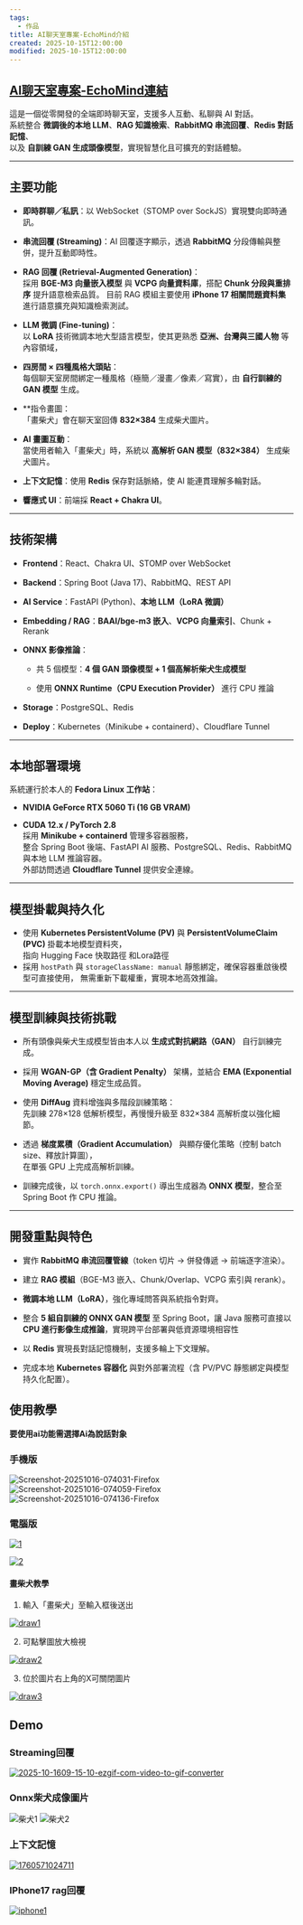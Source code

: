 ```yaml
---
tags:
  - 作品
title: AI聊天室專案-EchoMind介紹
created: 2025-10-15T12:00:00
modified: 2025-10-15T12:00:00
---
```


## <a href="https://chat.bardcloud.online" target="_blank">AI聊天室專案-EchoMind連結</a>


這是一個從零開發的全端即時聊天室，支援多人互動、私聊與 AI 對話。  
系統整合 **微調後的本地 LLM**、**RAG 知識檢索**、**RabbitMQ 串流回覆**、**Redis 對話記憶**、  
以及 **自訓練 GAN 生成頭像模型**，實現智慧化且可擴充的對話體驗。

---

## 主要功能

- **即時群聊／私訊**：以 WebSocket（STOMP over SockJS）實現雙向即時通訊。
    
- **串流回覆 (Streaming)**：AI 回覆逐字顯示，透過 **RabbitMQ** 分段傳輸與整併，提升互動即時性。
    
- **RAG 回覆 (Retrieval-Augmented Generation)**：  
    採用 **BGE-M3 向量嵌入模型** 與 **VCPG 向量資料庫**，搭配 **Chunk 分段與重排序** 提升語意檢索品質。
	目前 RAG 模組主要使用 **iPhone 17 相關問題資料集** 進行語意擴充與知識檢索測試。
- **LLM 微調 (Fine-tuning)**：  
    以 **LoRA** 技術微調本地大型語言模型，使其更熟悉 **亞洲、台灣與三國人物** 等內容領域，  

- **四房間 × 四種風格大頭貼**：  
    每個聊天室房間綁定一種風格（極簡／漫畫／像素／寫實），由 **自行訓練的 GAN 模型** 生成。
- **指令畫圖：  
    「畫柴犬」會在聊天室回傳 **832×384** 生成柴犬圖片。
- **AI 畫圖互動**：  
    當使用者輸入「畫柴犬」時，系統以 **高解析 GAN 模型（832×384）** 生成柴犬圖片。
    
- **上下文記憶**：使用 **Redis** 保存對話脈絡，使 AI 能連貫理解多輪對話。
    
- **響應式 UI**：前端採 **React + Chakra UI**。
    

---

## 技術架構

- **Frontend**：React、Chakra UI、STOMP over WebSocket
    
- **Backend**：Spring Boot (Java 17)、RabbitMQ、REST API
    
- **AI Service**：FastAPI (Python)、**本地 LLM（LoRA 微調）**
    
- **Embedding / RAG**：**BAAI/bge-m3 嵌入**、**VCPG 向量索引**、Chunk + Rerank
    
- **ONNX 影像推論**：
    
    - 共 5 個模型：**4 個 GAN 頭像模型 + 1 個高解析柴犬生成模型**
        
    - 使用 **ONNX Runtime（CPU Execution Provider）** 進行 CPU 推論
        
- **Storage**：PostgreSQL、Redis
    
- **Deploy**：Kubernetes（Minikube + containerd）、Cloudflare Tunnel
    

---

##  本地部署環境

系統運行於本人的 **Fedora Linux 工作站**：

- **NVIDIA GeForce RTX 5060 Ti (16 GB VRAM)**
    
- **CUDA 12.x / PyTorch 2.8**  
    採用 **Minikube + containerd** 管理多容器服務，  
    整合 Spring Boot 後端、FastAPI AI 服務、PostgreSQL、Redis、RabbitMQ 與本地 LLM 推論容器。  
    外部訪問透過 **Cloudflare Tunnel** 提供安全連線。
    

---

##  模型掛載與持久化

- 使用 **Kubernetes PersistentVolume (PV)** 與 **PersistentVolumeClaim (PVC)** 掛載本地模型資料夾，  
    指向 Hugging Face 快取路徑 和Lora路徑
- 採用 `hostPath` 與 `storageClassName: manual` 靜態綁定，確保容器重啟後模型可直接使用，  無需重新下載權重，實現本地高效推論。

---

## 模型訓練與技術挑戰

- 所有頭像與柴犬生成模型皆由本人以 **生成式對抗網路（GAN）** 自行訓練完成。
    
- 採用 **WGAN-GP（含 Gradient Penalty）** 架構，並結合 **EMA (Exponential Moving Average)** 穩定生成品質。
    
- 使用 **DiffAug** 資料增強與多階段訓練策略：  
    先訓練 278×128 低解析模型，再慢慢升級至 832×384 高解析度以強化細節。
    
- 透過 **梯度累積（Gradient Accumulation）** 與顯存優化策略（控制 batch size、釋放計算圖），  
    在單張 GPU 上完成高解析訓練。
    
- 訓練完成後，以 `torch.onnx.export()` 導出生成器為 **ONNX 模型**，整合至 Spring Boot 作 CPU 推論。
    

---

## 開發重點與特色

- 實作 **RabbitMQ 串流回覆管線**（token 切片 → 併發傳遞 → 前端逐字渲染）。
    
- 建立 **RAG 模組**（BGE-M3 嵌入、Chunk/Overlap、VCPG 索引與 rerank）。
    
- **微調本地 LLM（LoRA）**，強化專域問答與系統指令對齊。
- 整合 **5 組自訓練的 ONNX GAN 模型** 至 Spring Boot，讓 Java 服務可直接以 **CPU 進行影像生成推論**，實現跨平台部署與低資源環境相容性

- 以 **Redis** 實現長對話記憶機制，支援多輪上下文理解。
    
- 完成本地 **Kubernetes 容器化** 與對外部署流程（含 PV/PVC 靜態綁定與模型持久化配置）。

##  使用教學

**要使用ai功能需選擇Ai為說話對象**
### 手機版

<img src="https://i.ibb.co/4ZsTDqBJ/Screenshot-20251016-074031-Firefox.jpg" alt="Screenshot-20251016-074031-Firefox" border="0">

<img src="https://i.ibb.co/ZpkL0nVM/Screenshot-20251016-074059-Firefox.jpg" alt="Screenshot-20251016-074059-Firefox" border="0">

<img src="https://i.ibb.co/C3KWn8GK/Screenshot-20251016-074136-Firefox.jpg" alt="Screenshot-20251016-074136-Firefox" border="0">

### 電腦版

<a href="https://ibb.co/cn0yLyt"><img src="https://i.ibb.co/SCb6r60/1.png" alt="1" border="0"></a>

<a href="https://ibb.co/PGSX4WJv"><img src="https://i.ibb.co/b5fwLvYM/2.png" alt="2" border="0"></a>



#### 畫柴犬教學
1. 輸入「畫柴犬」至輸入框後送出

<a href="https://ibb.co/d02b4DkX"><img src="https://i.ibb.co/XZsyxtF6/draw1.png" alt="draw1" border="0"></a>

2. 可點擊圖放大檢視

<a href="https://ibb.co/tTGPn86x"><img src="https://i.ibb.co/G463GcDt/draw2.png" alt="draw2" border="0"></a>

3. 位於圖片右上角的X可關閉圖片

<a href="https://ibb.co/Xfb0gfYm"><img src="https://i.ibb.co/4w7vGw1B/draw3.png" alt="draw3" border="0"></a>


## Demo

### Streaming回覆

<a href="https://ibb.co/sp4W99HF"><img src="https://i.ibb.co/20rZ33Nj/2025-10-1609-15-10-ezgif-com-video-to-gif-converter.gif" alt="2025-10-1609-15-10-ezgif-com-video-to-gif-converter" border="0"></a>


### Onnx柴犬成像圖片


![柴犬1](https://i.ibb.co/RkwbsTMT/ec842543-fe34-40d3-94c1-3d2fa00920a1.jpg)
![柴犬2](https://i.ibb.co/5hVTx6nM/64daf1fb-d6d5-4e14-83c9-7a247cba07e2.jpg)


### 上下文記憶

<a href="https://ibb.co/gbpwxZ1s"><img src="https://i.ibb.co/mrwt35sQ/1760571024711.jpg" alt="1760571024711" border="0"></a>



### IPhone17 rag回覆

<a href="https://ibb.co/Hffp6cQ9"><img src="https://i.ibb.co/jPPZmCFj/iphone1.png" alt="iphone1" border="0"></a>






